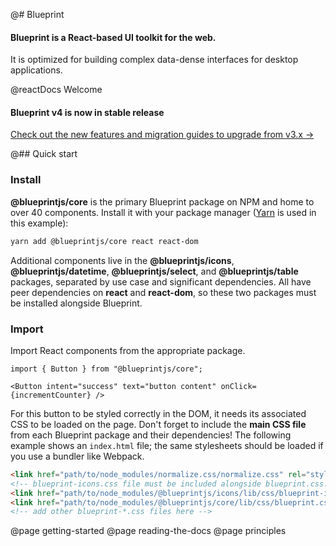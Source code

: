 @# Blueprint

#### Blueprint is a React-based UI toolkit for the web.

It is optimized for building complex data-dense interfaces for desktop applications.

@reactDocs Welcome

<div class="@ns-callout @ns-intent-primary @ns-icon-star">
<h4 class="@ns-heading">Blueprint v4 is now in stable release</h4>

[Check out the new features and migration guides to upgrade from v3.x &rarr;](https://github.com/palantir/blueprint/wiki/Blueprint-4.0)

</div>

@## Quick start

### Install

**@blueprintjs/core** is the primary Blueprint package on NPM and home to over 40 components.
Install it with your package manager ([Yarn](https://yarnpkg.com/) is used in this example):

```sh
yarn add @blueprintjs/core react react-dom
```

Additional components live in the **@blueprintjs/icons**, **@blueprintjs/datetime**, **@blueprintjs/select**, and **@blueprintjs/table** packages,
separated by use case and significant dependencies. All have peer dependencies on **react** and **react-dom**, so these two packages must be installed alongside Blueprint.

### Import

Import React components from the appropriate package.

```tsx
import { Button } from "@blueprintjs/core";

<Button intent="success" text="button content" onClick={incrementCounter} />
```

For this button to be styled correctly in the DOM, it needs its associated CSS to be loaded on the page.
Don't forget to include the **main CSS file** from each Blueprint package and their dependencies!
The following example shows an `index.html` file; the same stylesheets should be loaded if you use a bundler like Webpack.

```html
<link href="path/to/node_modules/normalize.css/normalize.css" rel="stylesheet" />
<!-- blueprint-icons.css file must be included alongside blueprint.css! -->
<link href="path/to/node_modules/@blueprintjs/icons/lib/css/blueprint-icons.css" rel="stylesheet" />
<link href="path/to/node_modules/@blueprintjs/core/lib/css/blueprint.css" rel="stylesheet" />
<!-- add other blueprint-*.css files here -->
```

@page getting-started
@page reading-the-docs
@page principles
